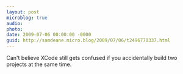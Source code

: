 ```yaml
---
layout: post
microblog: true
audio: 
photo: 
date: 2009-07-06 00:00:00 -0000
guid: http://samdeane.micro.blog/2009/07/06/t2496770337.html
---
```

Can't believe XCode still gets confused if you accidentally build two projects at the same time.

